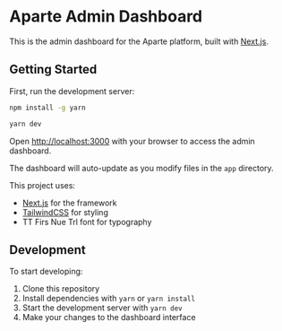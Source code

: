 # Aparte Admin Dashboard

This is the admin dashboard for the Aparte platform, built with [Next.js](https://nextjs.org).

## Getting Started

First, run the development server:

```bash
npm install -g yarn

yarn dev
```

Open [http://localhost:3000](http://localhost:3000) with your browser to access the admin dashboard.

The dashboard will auto-update as you modify files in the `app` directory.

This project uses:
- [Next.js](https://nextjs.org) for the framework
- [TailwindCSS](https://tailwindcss.com) for styling
- TT Firs Nue Trl font for typography

## Development

To start developing:

1. Clone this repository
2. Install dependencies with `yarn` or `yarn install`
3. Start the development server with `yarn dev`
4. Make your changes to the dashboard interface